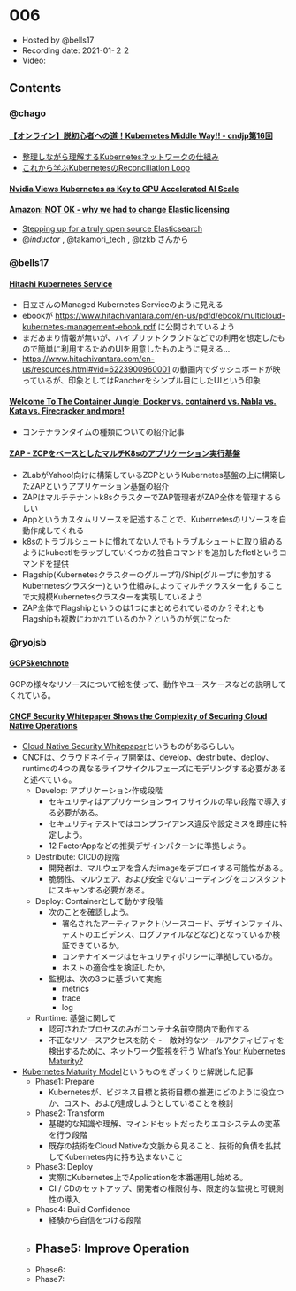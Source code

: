 # 006

- Hosted by @bells17
- Recording date: 2021-01-２２
- Video: 

## Contents

### @chago

####  [【オンライン】脱初心者への道！Kubernetes Middle Way!! - cndjp第16回](https://cnd.connpass.com/event/198619/)
- [整理しながら理解するKubernetesネットワークの仕組み](https://speakerdeck.com/hhiroshell/kubernetes-network-fundamentals-69d5c596-4b7d-43c0-aac8-8b0e5a633fc2)
- [これから学ぶKubernetesのReconciliation Loop](https://speakerdeck.com/yosshi_/korekaraxue-hukubernetesfalsereconciliation-loop)

####  [Nvidia Views Kubernetes as Key to GPU Accelerated AI Scale](https://www.sdxcentral.com/articles/news/nvidia-views-kubernetes-as-key-to-gpu-accelerated-ai-scale/2021/01/?utm_campaign=website&utm_source=sendgrid&utm_medium=email)

####  [Amazon: NOT OK - why we had to change Elastic licensing](https://www.elastic.co/jp/blog/why-license-change-AWS)
- [Stepping up for a truly open source Elasticsearch](https://aws.amazon.com/jp/blogs/opensource/stepping-up-for-a-truly-open-source-elasticsearch/)
- @_inductor_ , @takamori_tech , @tzkb さんから

### @bells17

#### [Hitachi Kubernetes Service](https://www.hitachivantara.com/en-us/services/edge-to-cloud-infrastructure-services/kubernetes.html)

- 日立さんのManaged Kubernetes Serviceのように見える
- ebookが https://www.hitachivantara.com/en-us/pdfd/ebook/multicloud-kubernetes-management-ebook.pdf に公開されているよう
- まだあまり情報が無いが、ハイブリットクラウドなどでの利用を想定したもので簡単に利用するためのUIを用意したものように見える...
- https://www.hitachivantara.com/en-us/resources.html#vid=6223900960001 の動画内でダッシュボードが映っているが、印象としてはRancherをシンプル目にしたUIという印象

#### [Welcome To The Container Jungle: Docker vs. containerd vs. Nabla vs. Kata vs. Firecracker and more!](https://www.inovex.de/blog/containers-docker-containerd-nabla-kata-firecracker/)

- コンテナランタイムの種類についての紹介記事

#### [ZAP - ZCPをベースとしたマルチK8sのアプリケーション実行基盤](https://youtu.be/KUdLCzHW3hs)

- ZLabがYahoo!向けに構築しているZCPというKubernetes基盤の上に構築したZAPというアプリケーション基盤の紹介
- ZAPはマルチテナントk8sクラスターでZAP管理者がZAP全体を管理するらしい
- Appというカスタムリソースを記述することで、Kubernetesのリソースを自動作成してくれる
- k8sのトラブルシュートに慣れてない人でもトラブルシュートに取り組めるようにkubectlをラップしていくつかの独自コマンドを追加したflctlというコマンドを提供
- Flagship(Kubernetesクラスターのグループ?)/Ship(グループに参加するKubernetesクラスター)という仕組みによってマルチクラスター化することで大規模Kubernetesクラスターを実現しているよう
- ZAP全体でFlagshipというのは1つにまとめられているのか？それともFlagshipも複数にわかれているのか？というのが気になった


### @ryojsb
#### [GCPSketchnote](https://github.com/priyankavergadia/GCPSketchnote)
GCPの様々なリソースについて絵を使って、動作やユースケースなどの説明してくれている。


#### [CNCF Security Whitepaper Shows the Complexity of Securing Cloud Native Operations](https://thenewstack.io/cncf-security-whitepaper-shows-the-complexity-of-securing-cloud-native-operations/)
- [Cloud Native Security Whitepaper](https://github.com/cncf/sig-security/blob/master/security-whitepaper/CNCF_cloud-native-security-whitepaper-Nov2020.pdf)というものがあるらしい。
- CNCFは、クラウドネイティブ開発は、develop、destribute、deploy、runtimeの4つの異なるライフサイクルフェーズにモデリングする必要があると述べている。
  - Develop: アプリケーション作成段階
    - セキュリティはアプリケーションライフサイクルの早い段階で導入する必要がある。
    - セキュリティテストではコンプライアンス違反や設定ミスを即座に特定しよう。
    - 12 FactorAppなどの推奨デザインパターンに準拠しよう。
  - Destribute: CICDの段階
    - 開発者は、マルウェアを含んだimageをデプロイする可能性がある。
    - 脆弱性、マルウェア、および安全でないコーディングをコンスタントにスキャンする必要がある。
  - Deploy: Containerとして動かす段階
    - 次のことを確認しよう。
      - 署名されたアーティファクト(ソースコード、デザインファイル、テストのエビデンス、ログファイルなどなど)となっているか検証できているか。
      - コンテナイメージはセキュリティポリシーに準拠しているか。
      - ホストの適合性を検証したか。
    - 監視は、次の3つに基づいて実施
      - metrics
      - trace
      - log
  - Runtime: 基盤に関して
      - 認可されたプロセスのみがコンテナ名前空間内で動作する
      - 不正なリソースアクセスを防ぐ
      -　敵対的なツールアクティビティを検出するために、ネットワーク監視を行う 
[What’s Your Kubernetes Maturity?](https://www.cncf.io/blog/2021/01/12/whats-your-kubernetes-maturity/)
- [Kubernetes Maturity Model](https://www.fairwinds.com/kubernetes-maturity-model)というものをざっくりと解説した記事
  - Phase1: Prepare
    - Kubernetesが、ビジネス目標と技術目標の推進にどのように役立つか、コスト、および達成しようとしていることを検討
  - Phase2: Transform
    - 基礎的な知識や理解、マインドセットだったりエコシステムの変革を行う段階
    - 既存の技術をCloud Nativeな文脈から見ること、技術的負債を払拭してKubernetes内に持ち込まないこと
  - Phase3: Deploy
    - 実際にKubernetes上でApplicationを本番運用し始める。
    - CI / CDのセットアップ、開発者の権限付与、限定的な監視と可観測性の導入
  - Phase4: Build Confidence
    - 経験から自信をつける段階
  - Phase5: Improve Operation
    - 
  - Phase6: 
  - Phase7: 
